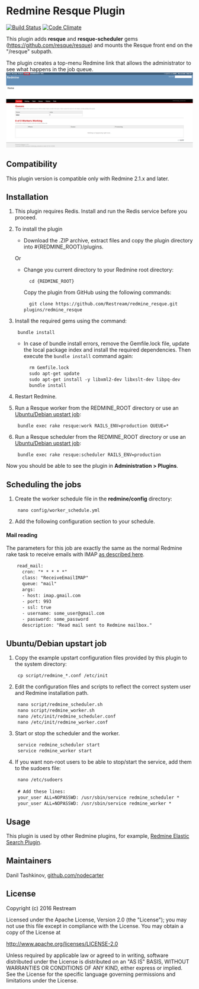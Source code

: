 # Redmine Resque Plugin

[![Build Status](https://travis-ci.org/Restream/redmine_resque.svg?branch=master)](https://travis-ci.org/Restream/redmine_resque)
[![Code Climate](https://codeclimate.com/github/Restream/redmine_resque/badges/gpa.svg)](https://codeclimate.com/github/Restream/redmine_resque)

This plugin adds **resque** and **resque-scheduler** gems (https://github.com/resque/resque) and mounts the Resque front end on the "/resque" subpath.

The plugin creates a top-menu Redmine link that allows the administrator to see what happens in the job queue.  
![resque link](doc/resque_1.png)
![job queue](doc/resque_2.png)

## Compatibility

This plugin version is compatible only with Redmine 2.1.x and later.

## Installation

1. This plugin requires Redis. Install and run the Redis service before you proceed.

2. To install the plugin
    * Download the .ZIP archive, extract files and copy the plugin directory into #{REDMINE_ROOT}/plugins.
    
    Or

    * Change you current directory to your Redmine root directory:  

            cd {REDMINE_ROOT}
            
      Copy the plugin from GitHub using the following commands:
      
            git clone https://github.com/Restream/redmine_resque.git plugins/redmine_resque
            
3. Install the required gems using the command:  

        bundle install

    * In case of bundle install errors, remove the Gemfile.lock file, update the local package index and install the required dependencies. Then execute the `bundle install` command again:  

            rm Gemfile.lock
            sudo apt-get update
            sudo apt-get install -y libxml2-dev libxslt-dev libpq-dev
            bundle install
            
4. Restart Redmine.

5. Run a Resque worker from the REDMINE_ROOT directory or use an [Ubuntu/Debian upstart job](#ubuntudebian-upstart-job):

        bundle exec rake resque:work RAILS_ENV=production QUEUE=*
        
6. Run a Resque scheduler from the REDMINE_ROOT directory or use an [Ubuntu/Debian upstart job](#ubuntudebian-upstart-job):

        bundle exec rake resque:scheduler RAILS_ENV=production

Now you should be able to see the plugin in **Administration > Plugins**.

## Scheduling the jobs

1. Create the worker schedule file in the **redmine/config** directory:

        nano config/worker_schedule.yml

2. Add the following configuration section to your schedule.

#### Mail reading

The parameters for this job are exactly the same as the normal Redmine rake task to receive emails with IMAP [as described here](http://www.redmine.org/projects/redmine/wiki/RedmineReceivingEmails).

        read_mail:
          cron: "* * * * *"
          class: "ReceiveEmailIMAP"
          queue: "mail"
          args:
          - host: imap.gmail.com
          - port: 993
          - ssl: true
          - username: some_user@gmail.com
          - password: some_password
          description: "Read mail sent to Redmine mailbox."

## Ubuntu/Debian upstart job

1. Copy the example upstart configuration files provided by this plugin to the system directory:

        cp script/redmine_*.conf /etc/init

2. Edit the configuration files and scripts to reflect the correct system user and Redmine installation path.

        nano script/redmine_scheduler.sh
        nano script/redmine_worker.sh
        nano /etc/init/redmine_scheduler.conf
        nano /etc/init/redmine_worker.conf

3. Start or stop the scheduler and the worker.

        service redmine_scheduler start
        service redmine_worker start

4. If you want non-root users to be able to stop/start the service, add them to the sudoers file:

        nano /etc/sudoers
        
        # Add these lines:
        your_user ALL=NOPASSWD: /usr/sbin/service redmine_scheduler *
        your_user ALL=NOPASSWD: /usr/sbin/service redmine_worker *

## Usage

This plugin is used by other Redmine plugins, for example, [Redmine Elastic Search Plugin](https://github.com/Restream/redmine_elasticsearch).

## Maintainers

Danil Tashkinov, [github.com/nodecarter](https://github.com/nodecarter)

## License

Copyright (c) 2016 Restream

Licensed under the Apache License, Version 2.0 (the "License");
you may not use this file except in compliance with the License.
You may obtain a copy of the License at

http://www.apache.org/licenses/LICENSE-2.0

Unless required by applicable law or agreed to in writing, software
distributed under the License is distributed on an "AS IS" BASIS,
WITHOUT WARRANTIES OR CONDITIONS OF ANY KIND, either express or implied.
See the License for the specific language governing permissions and
limitations under the License.
